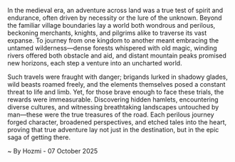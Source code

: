 
In the medieval era, an adventure across land was a true test of spirit and endurance, often driven by necessity or the lure of the unknown. Beyond the familiar village boundaries lay a world both wondrous and perilous, beckoning merchants, knights, and pilgrims alike to traverse its vast expanse. To journey from one kingdom to another meant embracing the untamed wilderness—dense forests whispered with old magic, winding rivers offered both obstacle and aid, and distant mountain peaks promised new horizons, each step a venture into an uncharted world.

Such travels were fraught with danger; brigands lurked in shadowy glades, wild beasts roamed freely, and the elements themselves posed a constant threat to life and limb. Yet, for those brave enough to face these trials, the rewards were immeasurable. Discovering hidden hamlets, encountering diverse cultures, and witnessing breathtaking landscapes untouched by man—these were the true treasures of the road. Each perilous journey forged character, broadened perspectives, and etched tales into the heart, proving that true adventure lay not just in the destination, but in the epic saga of getting there.

~ By Hozmi - 07 October 2025
